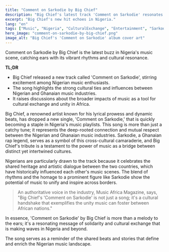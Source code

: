 ```yaml
---
title: "Comment on Sarkodie by Big Chief"
description: "Big Chief's latest track 'Comment on Sarkodie' resonates with Nigerian music lovers."
excerpt: "Big Chief's new hit echoes in Nigeria."
lang: "en"
tags: ["Music", "Nigeria", "CulturalExchange", "Entertainment", "Sarkodie"]
hero_image: "comment-on-sarkodie-by-big-chief.png"
image_alt: "Big Chief's 'Comment on Sarkodie' album cover art"
---
```


Comment on Sarkodie by Big Chief is the latest buzz in Nigeria's music scene, catching ears with its vibrant rhythms and cultural resonance.

**TL;DR**
- Big Chief released a new track called 'Comment on Sarkodie', stirring excitement among Nigerian music enthusiasts.
- The song highlights the strong cultural ties and influences between Nigerian and Ghanaian music industries.
- It raises discussions about the broader impacts of music as a tool for cultural exchange and unity in Africa.

Big Chief, a renowned artist known for his lyrical prowess and dynamic beats, has dropped a new single, 'Comment on Sarkodie,' that is quickly becoming a staple in Nigeria's music playlists. This song is more than just a catchy tune; it represents the deep-rooted connection and mutual respect between the Nigerian and Ghanaian music industries. Sarkodie, a Ghanaian rap legend, serves as a symbol of this cross-cultural camaraderie, and Big Chief's tribute is a testament to the power of music as a bridge between distinct yet intertwined cultures.

Nigerians are particularly drawn to the track because it celebrates the shared heritage and artistic dialogue between the two countries, which have historically influenced each other's music scenes. The blend of rhythms and the homage to a prominent figure like Sarkodie show the potential of music to unify and inspire across borders.

>An authoritative voice in the industry, Music Africa Magazine, says, "Big Chief's 'Comment on Sarkodie' is not just a song; it's a cultural handshake that exemplifies the unity music can foster between African nations."

In essence, 'Comment on Sarkodie' by Big Chief is more than a melody to the ears; it's a resonating message of solidarity and cultural exchange that is making waves in Nigeria and beyond.

The song serves as a reminder of the shared beats and stories that define and enrich the Nigerian music landscape.